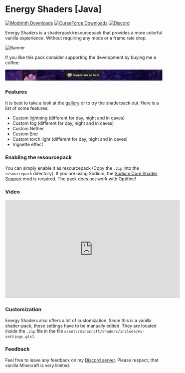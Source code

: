 # Energy Shaders [Java]
[![Modrinth Downloads](https://img.shields.io/modrinth/dt/Kqx96bgP?logo=modrinth&label=downloads)](https://modrinth.com/shader/energy-shaders-java)
[![CurseForge Downloads](https://img.shields.io/curseforge/dt/914435?logo=curseforge)](https://www.curseforge.com/minecraft/shaders/energy-shaders-java)
[![Discord](https://img.shields.io/discord/317290087383826442?label=discord)](https://discord.gg/shVe3cR)

Energy Shaders is a shaderpack/resourcepack that provides a more colorful vanilla expierience. Without requiring
any mods or a frame rate drop.

![Banner](https://cdn.modrinth.com/data/cached_images/a825110dca87912479960a07b4b68280b7d8a68b_0.webp)

If you like this pack consider supporting the development by buying me a coffee:

[![ko-fi](https://github.com/lni-dev/lni-dev/blob/main/images/support-me-on-ko-fi-mc-banner-smaller.png?raw=true)](https://ko-fi.com/T6T41BS1C9)

### Features
It is best to take a look at the [gallery](https://modrinth.com/shader/energy-shaders-java/gallery) or to
try the shaderpack out. Here is a list of some features:
- Custom lightning (different for day, night and in caves)
- Custom fog (different for day, night and in caves)
- Custom Nether
- Custom End
- Custom torch light (different for day, night and in caves)
- Vignette effect

### Enabling the resourcepack
You can simply enable it as resourcepack (Copy the `.zip` into the `resourcepack` directory).
If you are using Sodium, the [Sodium Core Shader Support](https://modrinth.com/mod/sodium-core-shader-support) mod is required.
The pack does not work with Optifine!


### Video
<iframe width="560" height="315" src="https://www.youtube-nocookie.com/embed/q1hjg6YvVQY" title="YouTube video player" frameborder="0" allow="accelerometer; autoplay; clipboard-write; encrypted-media; gyroscope; picture-in-picture; web-share" allowfullscreen></iframe>

### Customization
Energy Shaders also offers a lot of customization. Since this is a vanilla shader-pack, these settings have to be
manually edited. They are located inside the `.zip` file in the file `assets/minecraft/shaders/include/es-settings.glsl`.

### Feedback
Feel free to leave any feedback on my [Discord server](https://discord.com/invite/AMvbguJFB9). Please respect,
that vanilla Minecraft is very limited.

